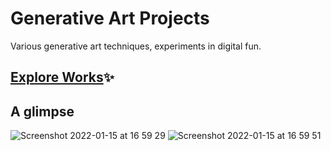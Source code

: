 # Generative Art Projects

Various generative art techniques, experiments in digital fun.

## [Explore Works](https://dvinubius-works.vercel.app/)✨

## A glimpse

![Screenshot 2022-01-15 at 16 59 29](https://user-images.githubusercontent.com/32189942/149626414-ac29898c-f4ba-402f-ad41-87c2e3e82319.png)
![Screenshot 2022-01-15 at 16 59 51](https://user-images.githubusercontent.com/32189942/149626418-9a67ace5-a1ae-4278-9beb-12d7977cb3ff.png)

